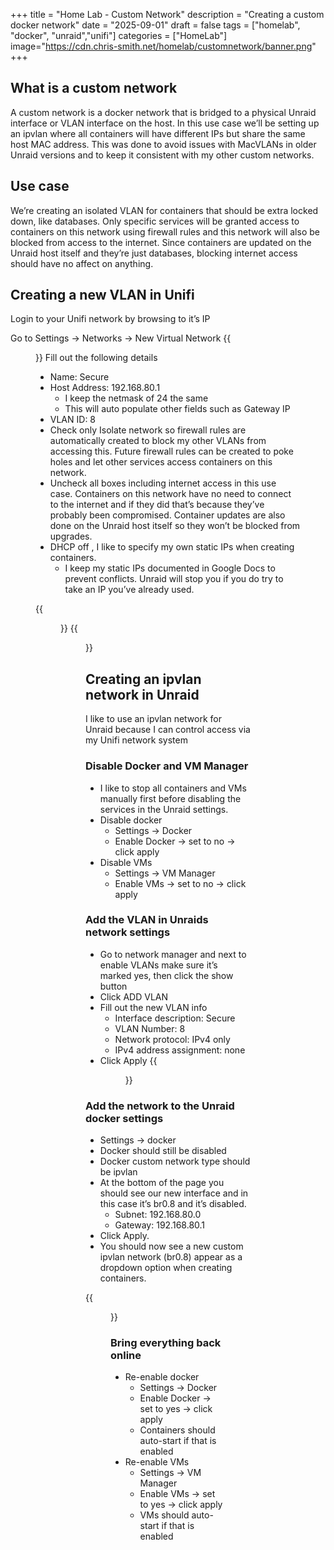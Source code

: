 +++
title = "Home Lab - Custom Network"
description = "Creating a custom docker network"
date = "2025-09-01"
draft = false
tags = ["homelab", "docker", "unraid","unifi"]
categories = ["HomeLab"]
image="https://cdn.chris-smith.net/homelab/customnetwork/banner.png"
+++
## What is a custom network

A custom network is a docker network that is bridged to a physical Unraid interface or VLAN interface on the host.  In this use case we’ll be setting up an ipvlan where all containers will have different IPs but share the same host MAC address.  This was done to avoid issues with MacVLANs in older Unraid versions and to keep it consistent with my other custom networks.

## Use case

We’re creating an isolated VLAN for containers that should be extra locked down, like databases.  Only specific services will be granted access to containers on this network using firewall rules and this network will also be blocked from access to the internet.  Since containers are updated on the Unraid host itself and they’re just databases, blocking internet access should have no affect on anything.

## Creating a new VLAN in Unifi

Login to your Unifi network by browsing to it’s IP

Go to Settings → Networks → New Virtual Network
{{<figure src="https://cdn.chris-smith.net/homelab/customnetwork/securenetwork.png" alt="network setup" caption="VLAN 8 Secure network setup in Unifi">}}
Fill out the following details

- Name: Secure
- Host Address: 192.168.80.1
    - I keep the netmask of 24 the same
    - This will auto populate other fields such as Gateway IP
- VLAN ID: 8
- Check only Isolate network so firewall rules are automatically created to block my other VLANs from accessing this.  Future firewall rules can be created to poke holes and let other services access containers on this network.
- Uncheck all boxes including internet access in this use case.  Containers on this network have no need to connect to the internet and if they did that’s because they’ve probably been compromised.  Container updates are also done on the Unraid host itself so they won’t be blocked from upgrades.
- DHCP off , I like to specify my own static IPs when creating containers.
    - I keep my static IPs documented in Google Docs to prevent conflicts.  Unraid will stop you if you do try to take an IP you’ve already used.

{{<figure src="https://cdn.chris-smith.net/homelab/customnetwork/autofirewallrules.png" alt="Firewall rules" caption="Firewall rules that were automatically created">}}
{{<figure src="https://cdn.chris-smith.net/homelab/customnetwork/autofirewallrules2.png" alt="Firewall rules" caption="Firewall rule details blocking access between VLANs">}}

## Creating an ipvlan network in Unraid

I like to use an ipvlan network for Unraid because I can control access via my Unifi network system

### Disable Docker and VM Manager

- I like to stop all containers and VMs manually first before disabling the services in the Unraid settings.
- Disable docker
    - Settings → Docker
    - Enable Docker → set to no → click apply
- Disable VMs
    - Settings → VM Manager
    - Enable VMs → set to no → click apply

### Add the VLAN in Unraids network settings

- Go to network manager and next to enable VLANs make sure it’s marked yes, then click the show button
- Click ADD VLAN
- Fill out the new VLAN info
    - Interface description: Secure
    - VLAN Number: 8
    - Network protocol: IPv4 only
    - IPv4 address assignment: none
- Click Apply
{{<figure src="https://cdn.chris-smith.net/homelab/customnetwork/unraidnetwork.png" alt="unraid network" caption="Visual of the new VLAN settings in Unraids network settings">}}


### Add the network to the Unraid docker settings

- Settings → docker
- Docker should still be disabled
- Docker custom network type should be ipvlan
- At the bottom of the page you should see our new interface and in this case it’s br0.8 and it’s disabled.
    - Subnet: 192.168.80.0
    - Gateway: 192.168.80.1
- Click Apply.
- You should now see a new custom ipvlan network (br0.8) appear as a dropdown option when creating containers.

{{<figure src="https://cdn.chris-smith.net/homelab/customnetwork/unraiddockernetwork.png" alt="unraid docker network" caption="Visual of network settings for docker">}}

### Bring everything back online

- Re-enable docker
    - Settings → Docker
    - Enable Docker → set to yes → click apply
    - Containers should auto-start if that is enabled
- Re-enable VMs
    - Settings → VM Manager
    - Enable VMs → set to yes → click apply
    - VMs should auto-start if that is enabled